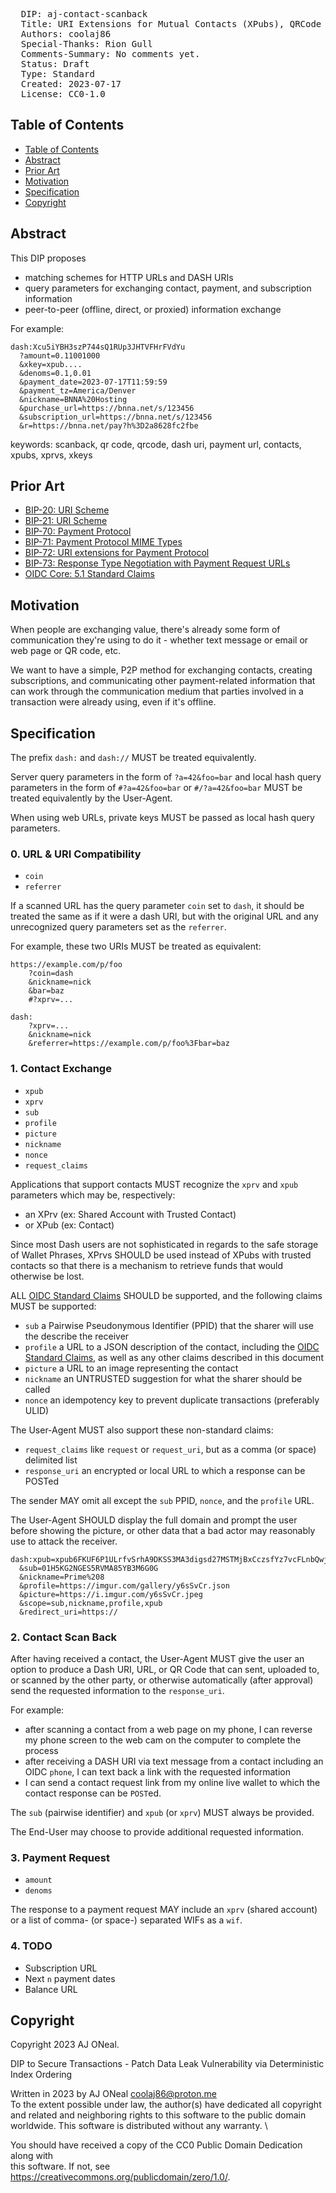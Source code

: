 <pre>
  DIP: aj-contact-scanback
  Title: URI Extensions for Mutual Contacts (XPubs), QRCode ScanBacks, & Subscriptions
  Authors: coolaj86
  Special-Thanks: Rion Gull
  Comments-Summary: No comments yet.
  Status: Draft
  Type: Standard
  Created: 2023-07-17
  License: CC0-1.0
</pre>

## Table of Contents

- [Table of Contents](#table-of-contents)
- [Abstract](#abstract)
- [Prior Art](#prior-art)
- [Motivation](#motivation)
- [Specification](#specification)
- [Copyright](#copyright)

## Abstract

This DIP proposes

- matching schemes for HTTP URLs and DASH URIs
- query parameters for exchanging contact, payment, and subscription information
- peer-to-peer (offline, direct, or proxied) information exchange

For example:

```text
dash:Xcu5iYBH3szP744sQ1RUp3JHTVFHrFVdYu
  ?amount=0.11001000
  &xkey=xpub....
  &denoms=0.1,0.01
  &payment_date=2023-07-17T11:59:59
  &payment_tz=America/Denver
  &nickname=BNNA%20Hosting
  &purchase_url=https://bnna.net/s/123456
  &subscription_url=https://bnna.net/s/123456
  &r=https://bnna.net/pay?h%3D2a8628fc2fbe
```

keywords: scanback, qr code, qrcode, dash uri, payment url, contacts, xpubs,
xprvs, xkeys

## Prior Art

- [BIP-20: URI Scheme](https://github.com/bitcoin/bips/blob/master/bip-0020.mediawiki)
- [BIP-21: URI Scheme](https://github.com/bitcoin/bips/blob/master/bip-0021.mediawiki)
- [BIP-70: Payment Protocol](https://github.com/bitcoin/bips/blob/master/bip-0070.mediawiki)
- [BIP-71: Payment Protocol MIME Types](https://github.com/bitcoin/bips/blob/master/bip-0071.mediawiki)
- [BIP-72: URI extensions for Payment Protocol](https://github.com/bitcoin/bips/blob/master/bip-0072.mediawiki)
- [BIP-73: Response Type Negotiation with Payment Request URLs](https://github.com/bitcoin/bips/blob/master/bip-0073.mediawiki)
- [OIDC Core: 5.1 Standard Claims][oidc-claims]

[oidc-claims]:
  https://openid.net/specs/openid-connect-core-1_0.html#StandardClaims

## Motivation

When people are exchanging value, there's already some form of communication
they're using to do it - whether text message or email or web page or QR code,
etc.

We want to have a simple, P2P method for exchanging contacts, creating
subscriptions, and communicating other payment-related information that can work
through the communication medium that parties involved in a transaction were
already using, even if it's offline.

## Specification

The prefix `dash:` and `dash://` MUST be treated equivalently.

Server query parameters in the form of `?a=42&foo=bar` and local hash query
parameters in the form of `#?a=42&foo=bar` or `#/?a=42&foo=bar` MUST be treated
equivalently by the User-Agent.

When using web URLs, private keys MUST be passed as local hash query parameters.

### 0. URL & URI Compatibility

- `coin`
- `referrer`

If a scanned URL has the query parameter `coin` set to `dash`, it should be
treated the same as if it were a dash URI, but with the original URL and any
unrecognized query parameters set as the `referrer`.

For example, these two URIs MUST be treated as equivalent:

```text
https://example.com/p/foo
    ?coin=dash
    &nickname=nick
    &bar=baz
    #?xprv=...
```

```text
dash:
    ?xprv=...
    &nickname=nick
    &referrer=https://example.com/p/foo%3Fbar=baz
```

### 1. Contact Exchange

- `xpub`
- `xprv`
- `sub`
- `profile`
- `picture`
- `nickname`
- `nonce`
- `request_claims`

Applications that support contacts MUST recognize the `xprv` and `xpub`
parameters which may be, respectively:

- an XPrv (ex: Shared Account with Trusted Contact)
- or XPub (ex: Contact)

Since most Dash users are not sophisticated in regards to the safe storage of
Wallet Phrases, XPrvs SHOULD be used instead of XPubs with trusted contacts so
that there is a mechanism to retrieve funds that would otherwise be lost.

ALL [OIDC Standard Claims][oidc-claims] SHOULD be supported, and the following
claims MUST be supported:

- `sub` a Pairwise Pseudonymous Identifier (PPID) that the sharer will use the
  describe the receiver
- `profile` a URL to a JSON description of the contact, including the [OIDC
  Standard Claims][oidc-claims], as well as any other claims described in this
  document
- `picture` a URL to an image representing the contact
- `nickname` an UNTRUSTED suggestion for what the sharer should be called
- `nonce` an idempotency key to prevent duplicate transactions (preferably ULID)

The User-Agent MUST also support these non-standard claims:

- `request_claims` like `request` or `request_uri`, but as a comma (or space)
  delimited list
- `response_uri` an encrypted or local URL to which a response can be POSTed

The sender MAY omit all except the `sub` PPID, `nonce`, and the `profile` URL.

The User-Agent SHOULD display the full domain and prompt the user before showing
the picture, or other data that a bad actor may reasonably use to attack the
receiver.

```text
dash:xpub=xpub6FKUF6P1ULrfvSrhA9DKSS3MA3digsd27MSTMjBxCczsfYz7vcFLnbQwjP9CsAfEJsnD4UwtbU43iZaibv4vnzQNZmQAVcufN4r3pva8kTz
  &sub=01H5KG2NGES5RVMA85YB3M6G0G
  &nickname=Prime%208
  &profile=https://imgur.com/gallery/y6sSvCr.json
  &picture=https://i.imgur.com/y6sSvCr.jpeg
  &scope=sub,nickname,profile,xpub
  &redirect_uri=https://
```

### 2. Contact Scan Back

After having received a contact, the User-Agent MUST give the user an option to
produce a Dash URI, URL, or QR Code that can sent, uploaded to, or scanned by
the other party, or otherwise automatically (after approval) send the requested
information to the `response_uri`.

For example:

- after scanning a contact from a web page on my phone, I can reverse my phone
  screen to the web cam on the computer to complete the process
- after receiving a DASH URI via text message from a contact including an OIDC
  `phone`, I can text back a link with the requested information
- I can send a contact request link from my online live wallet to which the
  contact response can be `POST`ed.

The `sub` (pairwise identifier) and `xpub` (or `xprv`) MUST always be provided.

The End-User may choose to provide additional requested information.

### 3. Payment Request

- `amount`
- `denoms`

The response to a payment request MAY include an `xprv` (shared account) or a
list of comma- (or space-) separated WIFs as a `wif`.

### 4. TODO

- Subscription URL
- Next `n` payment dates
- Balance URL

## Copyright

Copyright 2023 AJ ONeal.

DIP to Secure Transactions - Patch Data Leak Vulnerability via Deterministic
Index Ordering

Written in 2023 by AJ ONeal <coolaj86@proton.me> \
To the extent possible under law, the author(s) have dedicated all copyright \
and related and neighboring rights to this software to the public domain \
worldwide. This software is distributed without any warranty. \

You should have received a copy of the CC0 Public Domain Dedication along with \
this software. If not, see <https://creativecommons.org/publicdomain/zero/1.0/>.
